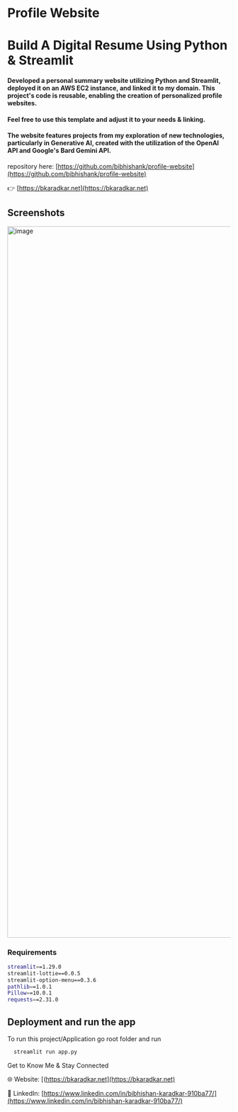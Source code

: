 # Profile Website 

# Build A Digital Resume Using Python & Streamlit

#### Developed a personal summary website utilizing Python and Streamlit, deployed it on an AWS EC2 instance, and linked it to my domain. This project's code is reusable, enabling the creation of personalized profile websites.
#### Feel free to use this template and adjust it to your needs & linking.
#### The website features projects from my exploration of new technologies, particularly in Generative AI, created with the utilization of the OpenAI API and Google's Bard Gemini API.



repository here: [https://github.com/bibhishank/profile-website](https://github.com/bibhishank/profile-website)

👉 [https://bkaradkar.net](https://bkaradkar.net)

## Screenshots
<img width="1607" alt="image" src="https://github.com/bibhishank/profile-website/assets/45320951/7bf5d968-90e2-4820-bb64-453403e75740">


### Requirements
```bash
streamlit==1.29.0 
streamlit-lottie==0.0.5
streamlit-option-menu==0.3.6
pathlib==1.0.1
Pillow==10.0.1
requests==2.31.0
```



## Deployment and run the app
To run this project/Application go root folder and run
```bash
  streamlit run app.py
```

Get to Know Me & Stay Connected

🌐 Website: [(https://bkaradkar.net](https://bkaradkar.net)

💼 LinkedIn: [https://www.linkedin.com/in/bibhishan-karadkar-910ba77/](https://www.linkedin.com/in/bibhishan-karadkar-910ba77/)

